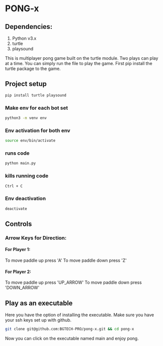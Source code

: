# PONG-x

## Dependencies:

1. Python v3.x
2. turtle
3. playsound

This is multiplayer pong game built on the turtle module. Two plays can play at a time. You can simply run the file to play the game. First pip install the turtle package to the game.

## Project setup
```sh
pip install turtle playsound
```
### Make env for each bot set
```sh
python3 -m venv env
```
### Env activation for both env
```sh
source env/bin/activate
```
### runs code
```sh
python main.py
```
### kills running code
```sh
Ctrl + C
```
### Env deactivation
```sh
deactivate
```
## Controls

### Arrow Keys for Direction:

#### For Player 1:

To move paddle up press 'A'
To move paddle down press 'Z'

#### For Player 2:

To move paddle up press 'UP_ARROW'
To move paddle down press 'DOWN_ARROW'

## Play as an executable

Here you have the option of installing the executable. Make sure you have your ssh keys set up with github.

```sh
git clone git@github.com:BGTECH-PRO/pong-x.git && cd pong-x
```
Now you can click on the executable named main and enjoy pong.